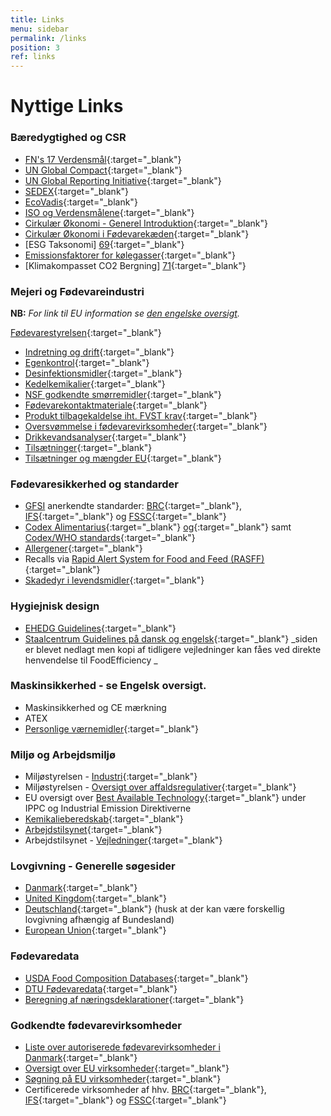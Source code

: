 ```yaml
---
title: Links
menu: sidebar
permalink: /links
position: 3
ref: links
---
```


# Nyttige Links

### Bæredygtighed og CSR

* [FN's 17 Verdensmål][21]{:target="_blank"}
* [UN Global Compact][22]{:target="_blank"}
* [UN Global Reporting Initiative][23]{:target="_blank"}
* [SEDEX][24]{:target="_blank"}
* [EcoVadis][25]{:target="_blank"}
* [ISO og Verdensmålene][26]{:target="_blank"}
* [Cirkulær Økonomi - Generel Introduktion][27]{:target="_blank"}
* [Cirkulær Økonomi i Fødevarekæden][28]{:target="_blank"}
* [ESG Taksonomi] [69]{:target="_blank"}
* [Emissionsfaktorer for kølegasser][70]{:target="_blank"}
* [Klimakompasset CO2 Bergning] [71]{:target="_blank"}

### Mejeri og Fødevareindustri

**NB:** _For link til EU information se [den engelske oversigt](/en/links)._

[Fødevarestyrelsen][29]{:target="_blank"}

* [Indretning og drift][30]{:target="_blank"}
* [Egenkontrol][31]{:target="_blank"}
* [Desinfektionsmidler][32]{:target="_blank"}
* [Kedelkemikalier][33]{:target="_blank"}
* [NSF godkendte smørremidler][34]{:target="_blank"}
* [Fødevarekontaktmateriale][35]{:target="_blank"}
* [Produkt tilbagekaldelse iht. FVST krav][36]{:target="_blank"}
* [Oversvømmelse i fødevarevirksomheder][37]{:target="_blank"}
* [Drikkevandsanalyser][72]{:target="_blank"}
* [Tilsætninger][74]{:target="_blank"}
* [Tilsætninger og mængder EU][73]{:target="_blank"}

### Fødevaresikkerhed og standarder

* [GFSI][38] anerkendte standarder: [BRC][39]{:target="_blank"}, [IFS][40]{:target="_blank"} og [FSSC][41]{:target="_blank"}
* [Codex Alimentarius][42]{:target="_blank"} [og][42]{:target="_blank"} samt [Codex/WHO standards][43]{:target="_blank"}
* [Allergener][44]{:target="_blank"}
* Recalls via [Rapid Alert System for Food and Feed (RASFF)][45]{:target="_blank"}
* [Skadedyr i levendsmidler][46]{:target="_blank"}

### Hygiejnisk design

* [EHEDG Guidelines][47]{:target="_blank"}
* [Staalcentrum Guidelines på dansk og engelsk][48]{:target="_blank"} _siden er blevet nedlagt men kopi af tidligere vejledninger kan fåes ved direkte henvendelse til FoodEfficiency _

### Maskinsikkerhed - se Engelsk oversigt.
* Maskinsikkerhed og CE mærkning
* ATEX 
* [Personlige værnemidler][49]{:target="_blank"}

### Miljø og Arbejdsmiljø

* Miljøstyrelsen - [Industri][50]{:target="_blank"}
* Miljøstyrelsen - [Oversigt over affaldsregulativer][51]{:target="_blank"}
* EU oversigt over [Best Available Technology][52]{:target="_blank"} under IPPC og Industrial Emission Direktiverne 
* [Kemikalieberedskab][53]{:target="_blank"}
* [Arbejdstilsynet][54]{:target="_blank"}
* Arbejdstilsynet - [Vejledninger][55]{:target="_blank"}

### Lovgivning - Generelle søgesider
* [Danmark][56]{:target="_blank"}
* [United Kingdom][57]{:target="_blank"}
* [Deutschland][58]{:target="_blank"} (husk at der kan være forskellig lovgivning afhængig af Bundesland)
* [European Union][59]{:target="_blank"}

### Fødevaredata

* [USDA Food Composition Databases][60]{:target="_blank"}
* [DTU Fødevaredata][61]{:target="_blank"}
* [Beregning af næringsdeklarationer][62]{:target="_blank"}

### Godkendte fødevarevirksomheder

* [Liste over autoriserede fødevarevirksomheder i Danmark][63]{:target="_blank"}
* [Oversigt over EU virksomheder][64]{:target="_blank"}
* [Søgning på EU virksomheder][65]{:target="_blank"}
* Certificerede virksomheder af hhv. [BRC][66]{:target="_blank"}, [IFS][67]{:target="_blank"} og [FSSC][68]{:target="_blank"}

[21]: https://www.verdensmaalene.dk/ "https://www.verdensmaalene.dk/"
[22]: https://www.unglobalcompact.org/ "https://www.unglobalcompact.org/"
[23]: https://www.globalreporting.org/ "https://www.globalreporting.org/"
[24]: https://www.sedex.com/ "https://www.sedex.com/"
[25]: https://ecovadis.com/ "https://ecovadis.com/"
[26]: https://www.iso.org/sdgs.html "https://www.iso.org/sdgs.html"
[27]: https://www.ellenmacarthurfoundation.org/circular-economy/concept "https://www.ellenmacarthurfoundation.org/circular-economy/concept"
[28]: http://circulareconomy.fooddrinkeurope.eu/ "http://circulareconomy.fooddrinkeurope.eu/"
[29]: https://foedevarestyrelsen.dk/ "https://foedevarestyrelsen.dk/"
[30]: https://foedevarestyrelsen.dk/kost-og-foedevarer/start-og-drift-af-foedevarevirksomhed/hygiejne-og-indretning "https://foedevarestyrelsen.dk/kost-og-foedevarer/start-og-drift-af-foedevarevirksomhed/hygiejne-og-indretning"
[31]: https://foedevarestyrelsen.dk/kost-og-foedevarer/start-og-drift-af-foedevarevirksomhed/egenkontrol-og-risikoanalyse "https://foedevarestyrelsen.dk/kost-og-foedevarer/start-og-drift-af-foedevarevirksomhed/egenkontrol-og-risikoanalyse"
[32]: https://foedevarestyrelsen.dk/kost-og-foedevarer/foedevaresikkerhed/kemiske-stoffer-og-toksiner/biocider-desinfektionsmidler-og-pattedypningsmidler/korrosionsnedsaettende-midler-til-dampkedlerhttps://foedevarestyrelsen.dk/kost-og-foedevarer/foedevaresikkerhed/kemiske-stoffer-og-toksiner/biocider-desinfektionsmidler-og-pattedypningsmidler/lister-over-godkendte-produkter "h[ttps://foedevarestyrelsen.dk/kost-og-foedevarer/foedevaresikkerhed/kemiske-stoffer-og-toksiner/biocider-desinfektionsmidler-og-pattedypningsmidler/korrosionsnedsaettende-midler-til-dampkedler](https://foedevarestyrelsen.dk/kost-og-foedevarer/foedevaresikkerhed/kemiske-stoffer-og-toksiner/biocider-desinfektionsmidler-og-pattedypningsmidler/lister-over-godkendte-produkter)"
[33]: https://foedevarestyrelsen.dk/kost-og-foedevarer/foedevaresikkerhed/kemiske-stoffer-og-toksiner/biocider-desinfektionsmidler-og-pattedypningsmidler/korrosionsnedsaettende-midler-til-dampkedler "https://foedevarestyrelsen.dk/kost-og-foedevarer/foedevaresikkerhed/kemiske-stoffer-og-toksiner/biocider-desinfektionsmidler-og-pattedypningsmidler/korrosionsnedsaettende-midler-til-dampkedler"
[34]: http://info.nsf.org/USDA/categories.html#P1 "http://info.nsf.org/USDA/categories.html#P1"
[35]: https://foedevarestyrelsen.dk/kost-og-foedevarer/foedevaresikkerhed/emballage-og-udstyr "https://foedevarestyrelsen.dk/kost-og-foedevarer/foedevaresikkerhed/emballage-og-udstyr"
[36]: https://foedevarestyrelsen.dk/kost-og-foedevarer/foedevaresikkerhed/tilbagetraekning-af-foedevarer "https://foedevarestyrelsen.dk/kost-og-foedevarer/foedevaresikkerhed/tilbagetraekning-af-foedevarer"
[37]: https://foedevarestyrelsen.dk/kost-og-foedevarer/start-og-drift-af-foedevarevirksomhed/hygiejne-og-indretning/oversvoemmede-foedevarevirksomheder "https://foedevarestyrelsen.dk/kost-og-foedevarer/start-og-drift-af-foedevarevirksomhed/hygiejne-og-indretning/oversvoemmede-foedevarevirksomheder"
[38]: http://www.mygfsi.com/ "http://www.mygfsi.com/"
[39]: https://www.brcgs.com/ "https://www.brcgs.com/"
[40]: https://www.ifs-certification.com/en/food-standard "https://www.ifs-certification.com/en/food-standard"
[41]: https://www.fssc.com/schemes/fssc-22000/ "https://www.fssc.com/schemes/fssc-22000/"
[42]: http://www.fao.org/fao-who-codexalimentarius/en/ "http://www.fao.org/fao-who-codexalimentarius/en/"
[43]: http://www.fao.org/fao-who-codexalimentarius/codex-texts/list-standards/en/ "http://www.fao.org/fao-who-codexalimentarius/codex-texts/list-standards/en/"
[44]: http://farrp.unl.edu/reg-sit-food-allergens "http://farrp.unl.edu/reg-sit-food-allergens"
[45]: http://ec.europa.eu/food/safety/rasff/index_en.htm "http://ec.europa.eu/food/safety/rasff/index_en.htm"
[46]: https://www.pestium.dk/skadedyr-i-levnedsmidler/ "https://www.pestium.dk/skadedyr-i-levnedsmidler/"
[47]: http://www.ehedg.org/?nr=9&lang=en "http://www.ehedg.org/?nr=9&lang=en"
[48]: https://staalcentrum.dk/videntank/ "https://staalcentrum.dk/videntank/"
[49]: https://www.sik.dk/erhverv/produkter/love-og-regler/personlige-vaernemidler/regler-personlige-vaernemidler "https://www.sik.dk/erhverv/produkter/love-og-regler/personlige-vaernemidler/regler-personlige-vaernemidler"
[50]: https://mst.dk/erhverv/industri/ "https://mst.dk/erhverv/industri/"
[51]: https://nstar.ens.dk/PublicMunicipalityStatusPage.aspx "https://nstar.ens.dk/PublicMunicipalityStatusPage.aspx"
[52]: http://eippcb.jrc.ec.europa.eu/reference/ "http://eippcb.jrc.ec.europa.eu/reference/"
[53]: http://kemikalieberedskab.brs.dk/farligestoffer/ "http://kemikalieberedskab.brs.dk/farligestoffer/"
[54]: https://amid.dk/da/ "https://amid.dk/da/"
[55]: http://arbejdstilsynet.dk/da/regler/at-vejledninger  "http://arbejdstilsynet.dk/da/regler/at-vejledninger "
[56]: https://www.retsinformation.dk/ "https://www.retsinformation.dk/"
[57]: http://www.legislation.gov.uk/ "http://www.legislation.gov.uk/"
[58]: http://www.gesetze-im-internet.de/index.html "http://www.gesetze-im-internet.de/index.html"
[59]: http://eur-lex.europa.eu/browse/summaries.html "http://eur-lex.europa.eu/browse/summaries.html"
[60]: https://ndb.nal.usda.gov/ndb/search/list "https://ndb.nal.usda.gov/ndb/search/list"
[61]: http://frida.fooddata.dk/ "http://frida.fooddata.dk/"
[62]: http://deklaration.fooddata.dk/ "http://deklaration.fooddata.dk/"
[63]: https://www.foedevarestyrelsen.dk/Kontrol/Autorisation/Sider/Forside.aspx "https://www.foedevarestyrelsen.dk/Kontrol/Autorisation/Sider/Forside.aspx"
[64]: http://ec.europa.eu/food/safety/biosafety/food_hygiene/eu_food_establishments/index_en.htm "http://ec.europa.eu/food/safety/biosafety/food_hygiene/eu_food_establishments/index_en.htm"
[65]: http://www.eucode.info/ "http://www.eucode.info/"
[66]: https://brcdirectory.co.uk/ "https://brcdirectory.co.uk/"
[67]: https://www.ifs-certification.com/index.php/en/?SID=204a0cb9a0fc3e8bfecf4f8de4f93d98&page=home&content=pruefinstitute_detail&desc=institutes&language=english&id=362 "https://www.ifs-certification.com/index.php/en/?SID=204a0cb9a0fc3e8bfecf4f8de4f93d98&page=home&content=pruefinstitute_detail&desc=institutes&language=english&id=362"
[68]: https://www.fssc22000.com/certified-organizations/# "https://www.fssc22000.com/certified-organizations/#"
[69]: https://erhvervsstyrelsen.dk/vejledning-vejledning-om-esg-taksonomi  "https://erhvervsstyrelsen.dk/vejledning-vejledning-om-esg-taksonomi"
[70]: https://www.awe.gov.au/environment/protection/ozone/rac/global-warming-potential-values-hfc-refrigerants "https://www.awe.gov.au/environment/protection/ozone/rac/global-warming-potential-values-hfc-refrigerants"
[71]: https://klimakompasset.dk/klimakompasset/ "https://klimakompasset.dk/klimakompasset/"
[72]: https://www.geus.dk/produkter-ydelser-og-faciliteter/data-og-kort/national-boringsdatabase-jupiter/tjek-din-vandkvalitet "[[71]:](https://www.geus.dk/produkter-ydelser-og-faciliteter/data-og-kort/national-boringsdatabase-jupiter/tjek-din-vandkvalitet)https://www.geus.dk/produkter-ydelser-og-faciliteter/data-og-kort/national-boringsdatabase-jupiter/tjek-din-vandkvalitet"
[73]: https://ec.europa.eu/food/food-feed-portal/screen/food-additives/search "https://ec.europa.eu/food/food-feed-portal/screen/food-additives/search "
[74]: https://foedevarestyrelsen.dk/kost-og-foedevarer/foedevaresikkerhed/tilsaetninger "https://foedevarestyrelsen.dk/kost-og-foedevarer/foedevaresikkerhed/tilsaetninger"
